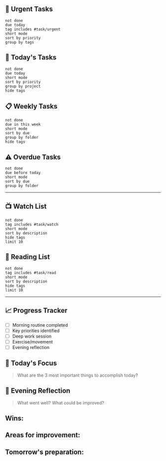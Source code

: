 

## 🚨 Urgent Tasks

```tasks
not done 
due today 
tag includes #task/urgent
short mode
sort by priority
group by tags
```

## 📅 Today's Tasks

```tasks
not done 
due today
short mode
sort by priority
group by project
hide tags
```

## 📋 Weekly Tasks

```tasks
not done 
due in this week
short mode
sort by due
group by folder
hide tags
```

## ⚠️ Overdue Tasks

```tasks
not done 
due before today
short mode
sort by due
group by folder
```

---

## 📺 Watch List

```tasks
not done 
tag includes #task/watch
short mode
sort by description
hide tags
limit 10
```

## 📖 Reading List

```tasks
not done 
tag includes #task/read
short mode
sort by description
hide tags
limit 10
```

---

## 📈 Progress Tracker

- [ ] Morning routine completed
- [ ] Key priorities identified
- [ ] Deep work session
- [ ] Exercise/movement
- [ ] Evening reflection

## 🎯 Today's Focus

> What are the 3 most important things to accomplish today?

## 🤔 Evening Reflection

> What went well? What could be improved?

## **Wins:**

## **Areas for improvement:**

## **Tomorrow's preparation:**